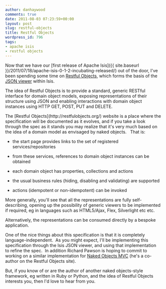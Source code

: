 ```yaml
---
author: danhaywood
comments: true
date: 2011-08-03 07:23:59+00:00
layout: post
slug: restful-objects
title: Restful Objects
wordpress_id: 796
tags:
- apache isis
- restful objects
---
```


Now that we have our [first release of Apache Isis]({{ site.baseurl }}/2011/07/18/apache-isis-0-1-2-incubating-released/) out of the door, I've been spending some time on [Restful Objects](http://restfulobjects.org/), which forms the basis of the [JSON viewer](http://incubator.apache.org/isis/viewer/json/index.html) within Isis.

The idea of Restful Objects is to provide a standard, generic RESTful interface for domain object models, exposing representations of their structure using JSON and enabling interactions with domain object instances using HTTP GET, POST, PUT and DELETE.

<!-- more -->The [Restful Objects](http://restfulobjects.org/) website is a place where the specification will be documented as it evolves, and if you take a look through the spec as it stands you may realize that it's very much based on the idea of a domain model as envisaged by naked objects.   That is:



	
  * the start page provides links to the set of registered services/repositories

	
  * from these services, references to domain object instances can be obtained

	
  * each domain object has properties, collections and actions

	
  * the usual business rules (hiding, disabling and validating) are supported

	
  * actions (idempotent or non-idempotent) can be invoked


More generally, you'll see that all the representations are fully self-describing, opening up the possibility of generic viewers to be implemented if required, eg in languages such as HTML5/Ajax, Flex, Silverlight etc etc.

Alternatively, the representations can be consumed directly by a bespoke application.

One of the nice things about this specification is that it is completely language-independent.  As you might expect, I'll be implementing this specification through the Isis JSON viewer, and using that implementation to refine the spec.  In addition Richard Pawson is hoping to commit to working on a similar implementation for [Naked Objects MVC](http://nakedobjects.net) (he's a co-author on the Restful Objects site).

But, if you know of or are the author of another naked objects-style framework, eg written in Ruby or Python, and the idea of Restful Objects interests you, then I'd love to hear from you.
